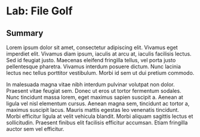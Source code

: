 # Lab: File Golf

## Summary
Lorem ipsum dolor sit amet, consectetur adipiscing elit. Vivamus eget imperdiet elit. Vivamus diam ipsum, iaculis at arcu at, iaculis facilisis lectus. Sed id feugiat justo. Maecenas eleifend fringilla tellus, vel porta justo pellentesque pharetra. Vivamus interdum posuere dictum. Nunc lacinia lectus nec tellus porttitor vestibulum. Morbi id sem ut dui pretium commodo.

In malesuada magna vitae nibh interdum pulvinar volutpat non dolor. Praesent vitae feugiat sem. Donec ut eros ut tortor fermentum sodales. Nunc tincidunt massa lorem, eget maximus sapien suscipit a. Aenean at ligula vel nisl elementum cursus. Aenean magna sem, tincidunt ac tortor a, maximus suscipit lacus. Mauris mattis egestas leo venenatis tincidunt. Morbi efficitur ligula at velit vehicula blandit. Morbi aliquam sagittis lectus et sollicitudin. Praesent finibus elit facilisis efficitur accumsan. Etiam fringilla auctor sem vel efficitur.



